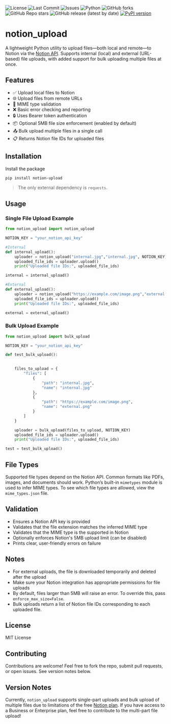 ![License](https://img.shields.io/github/license/michael-masarik/notion_upload)
![Last Commit](https://img.shields.io/github/last-commit/michael-masarik/notion_upload)
![Issues](https://img.shields.io/github/issues/michael-masarik/notion_upload)
![Python](https://img.shields.io/badge/python-3.8%2B-blue)
![GitHub forks](https://img.shields.io/github/forks/michael-masarik/notion_upload?style=social)
![GitHub Repo stars](https://img.shields.io/github/stars/michael-masarik/notion_upload?style=social)
![GitHub release (latest by date)](https://img.shields.io/github/v/release/michael-masarik/notion_upload)
[![PyPI version](https://img.shields.io/pypi/v/notion-upload.svg)](https://pypi.org/project/notion-upload/)

# notion_upload

A lightweight Python utility to upload files—both local and remote—to Notion via the [Notion API](https://developers.notion.com/). Supports internal (local) and external (URL-based) file uploads, with added support for bulk uploading multiple files at once.

## Features

* ✅ Upload local files to Notion
* 🌐 Upload files from remote URLs
* 📁 MIME type validation
* ❌ Basic error checking and reporting
* 🔒 Uses Bearer token authentication
* 📦 Optional 5MB file size enforcement (enabled by default)
* 📤 Bulk upload multiple files in a single call
* 📋 Returns Notion file IDs for uploaded files

## Installation
Install the package
```bash
pip install notion-upload
```
> The only external dependency is `requests`.

## Usage

### Single File Upload Example

```python
from notion_upload import notion_upload

NOTION_KEY = "your_notion_api_key"

#Internal
def internal_upload():
    uploader = notion_upload("internal.jpg","internal.jpg", NOTION_KEY)
    uploaded_file_ids = uploader.upload()
    print("Uploaded file IDs:", uploaded_file_ids)

internal = internal_upload()

#External
def external_upload():
    uploader = notion_upload("https://example.com/image.png","external.png", NOTION_KEY)
    uploaded_file_ids = uploader.upload()
    print("Uploaded file IDs:", uploaded_file_ids)

external = external_upload()
```

### Bulk Upload Example

```python
from notion_upload import bulk_upload

NOTION_KEY = "your_notion_api_key"

def test_bulk_upload():
    

    files_to_upload = {
        "files": [
            {
                "path": "internal.jpg",
                "name": "internal.jpg"
            },
            {
                "path": "https://example.com/image.png",
                "name": "external.png"
            }
        ]
    }

    uploader = bulk_upload(files_to_upload, NOTION_KEY)
    uploaded_file_ids = uploader.upload()
    print("Uploaded file IDs:", uploaded_file_ids)

test = test_bulk_upload()
```

## File Types

Supported file types depend on the Notion API. Common formats like PDFs, images, and documents should work. Python’s built-in `mimetypes` module is used to infer MIME types. To see which file types are allowed, view the `mime_types.json` file. 

## Validation

* Ensures a Notion API key is provided
* Validates that the file extension matches the inferred MIME type
* Validates that the MIME type is the supported in Notion
* Optionally enforces Notion's 5MB upload limit (can be disabled)
* Prints clear, user-friendly errors on failure

## Notes

* For external uploads, the file is downloaded temporarily and deleted after the upload
* Make sure your Notion integration has appropriate permissions for file uploads
* By default, files larger than 5MB will raise an error. To override this, pass `enforce_max_size=False`.
* Bulk uploads return a list of Notion file IDs corresponding to each uploaded file.

## License

MIT License

## Contributing

Contributions are welcome! Feel free to fork the repo, submit pull requests, or open issues. See version notes below.

## Version Notes

Currently, `notion_upload` supports single-part uploads and bulk upload of multiple files due to limitations of the free [Notion plan](https://www.notion.com/pricing). If you have access to a Business or Enterprise plan, feel free to contribute to the multi-part file upload!
